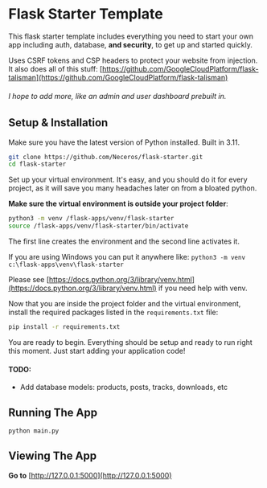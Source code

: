 # Flask Starter Template

This flask starter template includes everything you need to start your own app 
including auth, database, **and security**, to get up and started quickly.

Uses CSRF tokens and CSP headers to protect your website from injection. It also
does all of this stuff: [https://github.com/GoogleCloudPlatform/flask-talisman](https://github.com/GoogleCloudPlatform/flask-talisman)

###### I hope to add more, like an admin and user dashboard prebuilt in.
## Setup & Installation

Make sure you have the latest version of Python installed. Built in 3.11.

```bash
git clone https://github.com/Neceros/flask-starter.git
cd flask-starter
```

Set up your virtual environment. It's easy, and you should do it for every project, 
as it will save you many headaches later on from a bloated python.

**Make sure the virtual environment is outside your project folder**:

```bash
python3 -m venv /flask-apps/venv/flask-starter
source /flask-apps/venv/flask-starter/bin/activate
```
The first line creates the environment and the second line activates it.

If you are using Windows you can put it anywhere like: `python3 -m venv c:\flask-apps\venv\flask-starter`

Please see [https://docs.python.org/3/library/venv.html](https://docs.python.org/3/library/venv.html) if you need help with venv.


Now that you are inside the project folder and the virtual environment, install the required
packages listed in the `requirements.txt` file:

```bash
pip install -r requirements.txt
```

You are ready to begin. Everything should be setup and ready to run right this moment. Just start adding your application code!

#### TODO:
* Add database models: products, posts, tracks, downloads, etc

## Running The App

```bash
python main.py
```

## Viewing The App

**Go to** [http://127.0.0.1:5000](http://127.0.0.1:5000)
